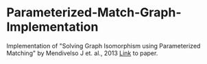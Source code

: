 # Parameterized-Match-Graph-Implementation
Implementation of "Solving Graph Isomorphism using Parameterized Matching" by Mendivelso J et. al., 2013
[Link](https://www.microsoft.com/en-us/research/wp-content/uploads/2016/02/samehe-graphisomorphism.spire2013.pdf) to paper.
